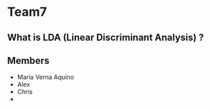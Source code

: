 # Team7

## What is LDA (Linear Discriminant Analysis) ?


## Members
* Maria Verna Aquino
* Alex
* Chris
* 

